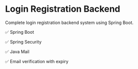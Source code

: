 # Login Registration Backend
Complete login registration backend system using Spring Boot.

✅ Spring Boot

✅ Spring Security

✅ Java Mail

✅ Email verification with expiry
